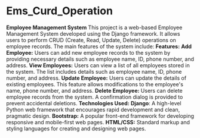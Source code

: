 # Ems_Curd_Operation
**Employee Management System**
This project is a web-based Employee Management System developed using the Django framework. It allows users to perform CRUD (Create, Read, Update, Delete) operations on employee records. The main features of the system include:
**Features:**
**Add Employee:** Users can add new employee records to the system by providing necessary details such as employee name, ID, phone number, and address.
**View Employees:** Users can view a list of all employees stored in the system. The list includes details such as employee name, ID, phone number, and address.
**Update Employee:** Users can update the details of existing employees. This feature allows modifications to the employee's name, phone number, and address.
**Delete Employee:** Users can delete employee records from the system. A confirmation dialog is provided to prevent accidental deletions.
**Technologies Used:**
**Django**: A high-level Python web framework that encourages rapid development and clean, pragmatic design.
**Bootstrap:** A popular front-end framework for developing responsive and mobile-first web pages.
**HTML/CSS:** Standard markup and styling languages for creating and designing web pages.
